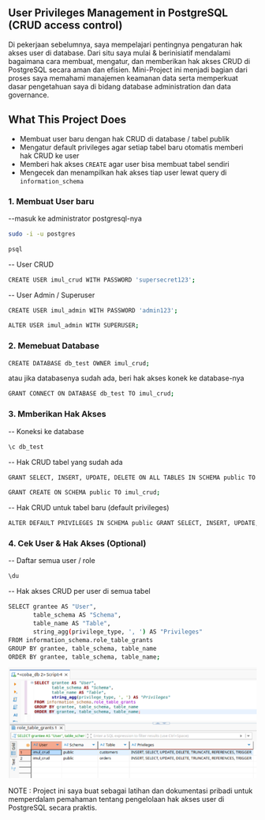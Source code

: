 ## User Privileges Management in PostgreSQL (CRUD access control)

Di pekerjaan sebelumnya, saya mempelajari pentingnya pengaturan hak akses user di database. Dari situ saya mulai & berinisiatif mendalami bagaimana cara membuat, mengatur, dan memberikan hak akses CRUD di PostgreSQL secara aman dan efisien. Mini-Project ini menjadi bagian dari proses saya memahami manajemen keamanan data serta memperkuat dasar pengetahuan saya di bidang database administration dan data governance.

## What This Project Does
- Membuat user baru dengan hak CRUD di database / tabel publik  
- Mengatur default privileges agar setiap tabel baru otomatis memberi hak CRUD ke user  
- Memberi hak akses `CREATE` agar user bisa membuat tabel sendiri  
- Mengecek dan menampilkan hak akses tiap user lewat query di `information_schema`

### 1. Membuat User baru

--masuk ke administrator postgresql-nya
```bash 
sudo -i -u postgres
```

```bash 
psql
```

-- User CRUD

```bash 
CREATE USER imul_crud WITH PASSWORD 'supersecret123';
```

-- User Admin / Superuser

```bash 
CREATE USER imul_admin WITH PASSWORD 'admin123';
```
```bash 
ALTER USER imul_admin WITH SUPERUSER;
```

### 2. Memebuat Database

```bash 
CREATE DATABASE db_test OWNER imul_crud;
```
atau jika databasenya sudah ada, beri hak akses konek ke database-nya

```bash 
GRANT CONNECT ON DATABASE db_test TO imul_crud;
```

### 3. Mmberikan Hak Akses

-- Koneksi ke database

```bash 
\c db_test
```

-- Hak CRUD tabel yang sudah ada

```bash 
GRANT SELECT, INSERT, UPDATE, DELETE ON ALL TABLES IN SCHEMA public TO imul_crud;
```
```bash 
GRANT CREATE ON SCHEMA public TO imul_crud;
```

-- Hak CRUD untuk tabel baru (default privileges)

```bash 
ALTER DEFAULT PRIVILEGES IN SCHEMA public GRANT SELECT, INSERT, UPDATE, DELETE ON TABLES TO imul_crud;
```

### 4. Cek User & Hak Akses (Optional)

-- Daftar semua user / role

```bash 
\du
```

-- Hak akses CRUD per user di semua tabel

```bash 
SELECT grantee AS "User",
       table_schema AS "Schema",
       table_name AS "Table",
       string_agg(privilege_type, ', ') AS "Privileges"
FROM information_schema.role_table_grants
GROUP BY grantee, table_schema, table_name
ORDER BY grantee, table_schema, table_name;
```

![cek hak akses users](https://github.com/imammularif/PostgreSQL-User-Privileges-Management/blob/main/Chapture/Screenshot%202025-10-09%20204010.png)

NOTE : Project ini saya buat sebagai latihan dan dokumentasi pribadi untuk memperdalam pemahaman tentang pengelolaan hak akses user di PostgreSQL secara praktis.




